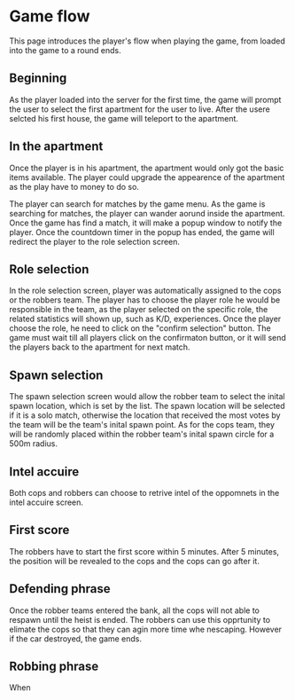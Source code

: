 # Game flow

This page introduces the player's flow when playing the game, from loaded into the game to a round ends.

## Beginning

As the player loaded into the server for the first time, the game will prompt the user to select the first apartment for the user to live. After the usere selcted his first house, the game will teleport to the apartment.

## In the apartment

Once the player is in his apartment, the apartment would only got the basic items available. The player could upgrade the appearence of the apartment as the play have to money to do so.

The player can search for matches by the game menu. As the game is searching for matches, the player can wander aorund inside the apartment. Once the game has find a match, it will make a popup window to notify the player. Once the countdown timer in the popup has ended, the game will redirect the player to the role selection screen.

## Role selection

In the role selection screen, player was automatically assigned to the cops or the robbers team. The player has to choose the player role he would be responsible in the team, as the player selected on the specific role, the related statistics will shown up, such as K/D, experiences. Once the player choose the role, he need to click on the "confirm selection" button. The game must wait till all players click on the confirmaton button, or it will send the players back to the apartment for next match.

## Spawn selection

The spawn selection screen would allow the robber team to select the inital spawn location, which is set by the list. The spawn location will be selected if it is a solo match, otherwise the location that received the most votes by the team will be the team's inital spawn point. As for the cops team, they will be randomly placed within the robber team's inital spawn circle for a 500m radius.

## Intel accuire

Both cops and robbers can choose to retrive intel of the oppomnets in the intel accuire screen. 

## First score

The robbers have to start the first score within 5 minutes. After 5 minutes, the position will be revealed to the cops and the cops can go after it. 

## Defending phrase

Once the robber teams entered the bank, all the cops will not able to respawn until the heist is ended. The robbers can use this opprtunity to elimate the cops so that they can agin more time whe nescaping. However if the car destroyed, the game ends.

## Robbing phrase

When 